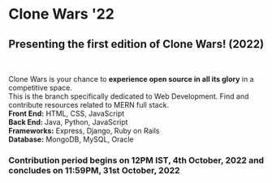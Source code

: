 # Clone Wars '22
<h2>Presenting the first edition of Clone Wars! (2022)</h2><br>
  <p>Clone Wars is your chance to <b>experience open source in all its glory</b> in a competitive space.<br>
  This is the branch specifically dedicated to Web Development. Find and contribute resources related to MERN full stack.<br>
	<t><b>Front End:</b> HTML, CSS, JavaScript<br></t>
  <t><b>Back End: </b>Java, Python, JavaScript<br>
  <b>Frameworks:</b> Express, Django, Ruby on Rails<br>
  <b>Database:</b> MongoDB, MySQL, Oracle<br>
 
 <h3>Contribution period begins on 12PM IST, 4th October, 2022 and concludes on 11:59PM, 31st October, 2022 </h3>
